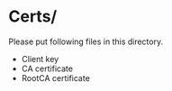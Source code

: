 # Certs/
Please put following files in this directory.
* Client key
* CA certificate
* RootCA certificate
